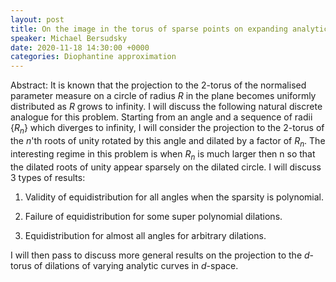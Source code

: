 ```yaml
---
layout: post
title: On the image in the torus of sparse points on expanding analytic curves
speaker: Michael Bersudsky
date: 2020-11-18 14:30:00 +0000
categories: Diophantine approximation
---
```


Abstract: It is known that the projection to the $2$-torus of the normalised parameter measure on a circle of radius $R$ in the plane becomes uniformly distributed as $R$ grows to infinity. I will discuss the following natural discrete analogue for this problem. Starting from an angle and a sequence of radii $\{R_n\}$ which diverges to infinity, I will consider the projection to the 2-torus of the $n$'th roots of unity rotated by this angle and dilated by a factor of $R_n$. The interesting regime in this problem is when $R_n$ is much larger then n so that the dilated roots of unity appear sparsely on the dilated circle. I will discuss 3 types of results:

1. Validity of equidistribution for all angles when the sparsity is polynomial.

2. Failure of equidistribution for some super polynomial dilations.

3. Equidistribution for almost all angles for arbitrary dilations.

I will then pass to discuss more general results on the projection to the $d$-torus of dilations of varying analytic curves in $d$-space.